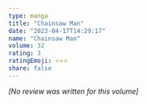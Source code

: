 ```yaml
---
type: manga
title: "Chainsaw Man"
date: "2023-04-17T14:29:17"
name: "Chainsaw Man"
volume: 32
rating: 3
ratingEmoji: ⭐️⭐️⭐️
share: false
---
```


*[No review was written for this volume]*
